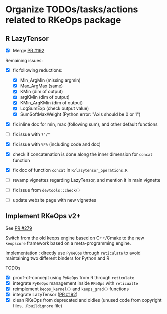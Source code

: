 # Organize TODOs/tasks/actions related to RKeOps package

## R LazyTensor

- [x] Merge [PR #192](https://github.com/getkeops/keops/pull/192)

Remaining issues:

- [x] fix following reductions:
  + [x] Min_ArgMin (missing argmin)
  + [x] Max_ArgMax (same)
  + [x] KMin (dim of output)
  + [x] argKMin (dim of output)
  + [x] KMin_ArgKMin (dim of output)
  + [x] LogSumExp (check output value)
  + [x] SumSoftMaxWeight (Python error: "Axis should be 0 or 1")

- [x] fix inline doc for min, max (following sum), and other default functions
- [ ] fix issue with `?"/"`
- [x] fix issue with `%*%` (including code and doc)

- [x] check if concatenation is done along the inner dimension for `concat` function
- [x] fix doc of function `concat` in `R/lazytensor_operations.R`

- [ ] revamp vignettes regarding LazyTensor, and mention it in main vignette

- [ ] fix issue from `devtools::check()`

- [ ] update website page with new vignettes

## Implement RKeOps v2+

See [PR #279](https://github.com/getkeops/keops/pull/279)

Switch from the old keops engine based on C++/Cmake to the new `keopscore` framework based on a meta-programming engine.

Implementation : directly use `PyKeOps` through `reticulate` to avoid maintaining two different binders for Python and R

TODOs
- [x] proof-of-concept using `PyKeOps` from R through `reticulate`
- [x] integrate `PyKeOps` management inside `RKeOps` with `reticualte`
- [x] reimplement `keops_kernel()` and `keops_grad()` functions
- [x] integrate LazyTensor ([PR #192](https://github.com/getkeops/keops/pull/192))
- [x] clean RKeOps from deprecated and oldies (unused code from copyright files, `.Rbuildignore` file)
